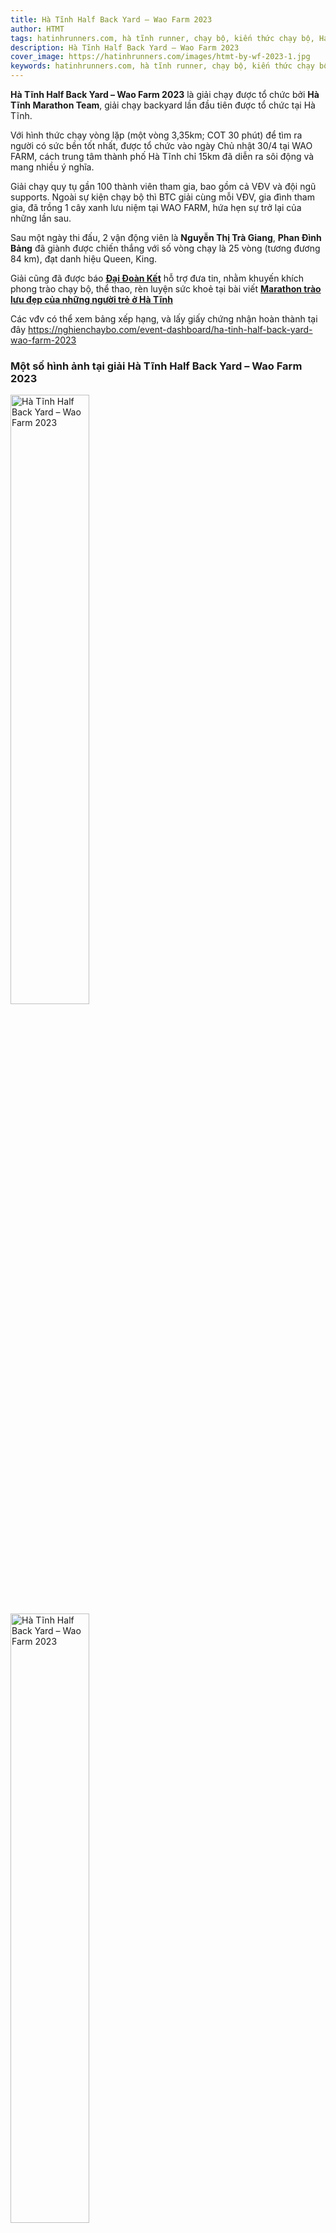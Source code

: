 ```yaml
---
title: Hà Tĩnh Half Back Yard – Wao Farm 2023
author: HTMT
tags: hatinhrunners.com, hà tĩnh runner, chạy bộ, kiến thức chạy bộ, HaTinhMarathonTeam, backyard ultra
description: Hà Tĩnh Half Back Yard – Wao Farm 2023
cover_image: https://hatinhrunners.com/images/htmt-by-wf-2023-1.jpg
keywords: hatinhrunners.com, hà tĩnh runner, chạy bộ, kiến thức chạy bộ, backyard ultra
---
```


**Hà Tĩnh Half Back Yard – Wao Farm 2023** là giải chạy được tổ chức bởi **Hà Tĩnh Marathon Team**, giải chạy backyard lần đầu tiên được tổ chức tại Hà Tĩnh.

Với hình thức chạy vòng lặp (một vòng 3,35km; COT 30 phút) để tìm ra người có sức bền tốt nhất, được tổ chức vào ngày Chủ nhật 30/4 tại WAO FARM, cách trung tâm thành phố Hà Tĩnh chỉ 15km đã diễn ra sôi động và mang nhiều ý nghĩa.

Giải chạy quy tụ gần 100 thành viên tham gia, bao gồm cả VĐV và đội ngũ supports. Ngoài sự kiện chạy bộ thì BTC giải cùng mỗi VĐV, gia đình tham gia, đã trồng 1 cây xanh lưu niệm tại WAO FARM, hứa hẹn sự trở lại của những lần sau.

Sau một ngày thi đấu, 2 vận động viên là **Nguyễn Thị Trà Giang**, **Phan Đình Bảng** đã giành được chiến thắng với số vòng chạy là 25 vòng (tương đương 84 km), đạt danh hiệu Queen, King.

Giải cũng đã được báo **<a href="http://daidoanket.vn/" target="_blank">Đại Đoàn Kết</a>** hỗ trợ đưa tin, nhằm khuyến khích phong trào chạy bộ, thể thao, rèn luyện sức khoẻ tại bài viết **<a href="http://daidoanket.vn/marathon-trao-luu-dep-cua-nhung-nguoi-tre-o-ha-tinh-5716710.html" target="_blank">Marathon trào lưu đẹp của những người trẻ ở Hà Tĩnh</a>**

Các vđv có thể xem bảng xếp hạng, và lấy giấy chứng nhận hoàn thành tại đây <a href="https://nghienchaybo.com/event-dashboard/ha-tinh-half-back-yard-wao-farm-2023" target="_blank">https://nghienchaybo.com/event-dashboard/ha-tinh-half-back-yard-wao-farm-2023</a>

### Một số hình ảnh tại giải Hà Tĩnh Half Back Yard – Wao Farm 2023

<img src="../images/htmt-by-wf-2023-13.jpg" alt="Hà Tĩnh Half Back Yard – Wao Farm 2023" width="50%" height="50%">
<img src="../images/htmt-by-wf-2023-12.jpg" alt="Hà Tĩnh Half Back Yard – Wao Farm 2023" width="50%" height="50%">
<img src="../images/htmt-by-wf-2023-1.jpg" alt="Hà Tĩnh Half Back Yard – Wao Farm 2023" width="50%" height="50%">
<img src="../images/htmt-by-wf-2023-2.jpg" alt="Hà Tĩnh Half Back Yard – Wao Farm 2023" width="50%" height="50%">
<img src="../images/htmt-by-wf-2023-3.jpg" alt="Hà Tĩnh Half Back Yard – Wao Farm 2023" width="50%" height="50%">
<img src="../images/htmt-by-wf-2023-4.jpg" alt="Hà Tĩnh Half Back Yard – Wao Farm 2023" width="50%" height="50%">
<img src="../images/htmt-by-wf-2023-5.jpg" alt="Hà Tĩnh Half Back Yard – Wao Farm 2023" width="50%" height="50%">
<img src="../images/htmt-by-wf-2023-6.jpg" alt="Hà Tĩnh Half Back Yard – Wao Farm 2023" width="50%" height="50%">
<img src="../images/htmt-by-wf-2023-7.jpg" alt="Hà Tĩnh Half Back Yard – Wao Farm 2023" width="50%" height="50%">
<img src="../images/htmt-by-wf-2023-8.jpg" alt="Hà Tĩnh Half Back Yard – Wao Farm 2023" width="50%" height="50%">
<img src="../images/htmt-by-wf-2023-9.jpg" alt="Hà Tĩnh Half Back Yard – Wao Farm 2023" width="50%" height="50%">
<img src="../images/htmt-by-wf-2023-10.jpg" alt="Hà Tĩnh Half Back Yard – Wao Farm 2023" width="50%" height="50%">
<img src="../images/htmt-by-wf-2023-11.jpg" alt="Hà Tĩnh Half Back Yard – Wao Farm 2023" width="50%" height="50%">
<img src="../images/htmt-by-wf-2023-14.jpeg" alt="Hà Tĩnh Half Back Yard – Wao Farm 2023" width="50%" height="50%">
<img src="../images/htmt-by-wf-2023-15.jpeg" alt="Hà Tĩnh Half Back Yard – Wao Farm 2023" width="50%" height="50%">


### Link tải hình

- [Google Drive](https://drive.google.com/drive/folders/1H8nDNHV589u3dnAO24DuKM26PHq9unyh)

#HTMT

#HaTinhMarathonTeam

